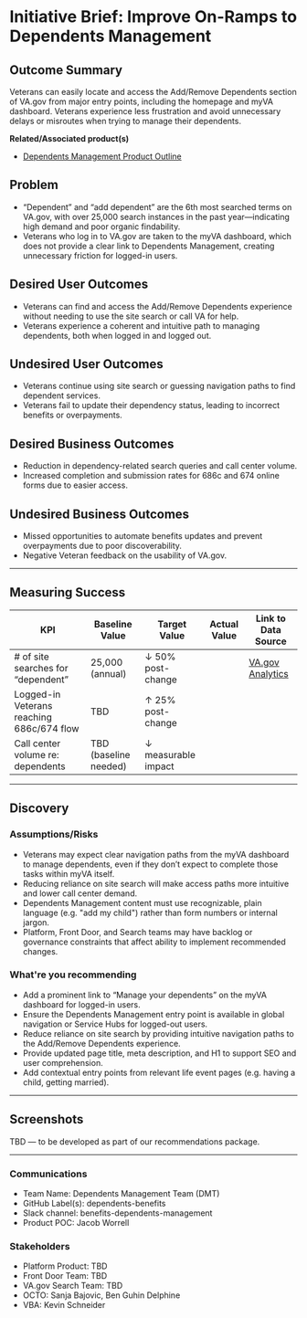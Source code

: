 # Initiative Brief: Improve On-Ramps to Dependents Management

## Outcome Summary
Veterans can easily locate and access the Add/Remove Dependents section of VA.gov from major entry points, including the homepage and myVA dashboard. Veterans experience less frustration and avoid unnecessary delays or misroutes when trying to manage their dependents.

**Related/Associated product(s)**
- [Dependents Management Product Outline](https://github.com/department-of-veterans-affairs/va.gov-team/blob/master/products/dependents)

## Problem
- “Dependent” and “add dependent” are the 6th most searched terms on VA.gov, with over 25,000 search instances in the past year—indicating high demand and poor organic findability.
- Veterans who log in to VA.gov are taken to the myVA dashboard, which does not provide a clear link to Dependents Management, creating unnecessary friction for logged-in users.

## Desired User Outcomes
- Veterans can find and access the Add/Remove Dependents experience without needing to use the site search or call VA for help.
- Veterans experience a coherent and intuitive path to managing dependents, both when logged in and logged out.

## Undesired User Outcomes
- Veterans continue using site search or guessing navigation paths to find dependent services.
- Veterans fail to update their dependency status, leading to incorrect benefits or overpayments.

## Desired Business Outcomes
- Reduction in dependency-related search queries and call center volume.
- Increased completion and submission rates for 686c and 674 online forms due to easier access.

## Undesired Business Outcomes
- Missed opportunities to automate benefits updates and prevent overpayments due to poor discoverability.
- Negative Veteran feedback on the usability of VA.gov.

---

## Measuring Success

| KPI                                        | Baseline Value     | Target Value        | Actual Value | Link to Data Source |
|-------------------------------------------|---------------------|----------------------|--------------|---------------------|
| # of site searches for “dependent”        | 25,000 (annual)     | ↓ 50% post-change    |              | [VA.gov Analytics](https://analytics.va.gov) |
| Logged-in Veterans reaching 686c/674 flow | TBD                 | ↑ 25% post-change    |              |                     |
| Call center volume re: dependents         | TBD (baseline needed) | ↓ measurable impact |              |                     |

---

## Discovery
### Assumptions/Risks
- Veterans may expect clear navigation paths from the myVA dashboard to manage dependents, even if they don’t expect to complete those tasks within myVA itself.
- Reducing reliance on site search will make access paths more intuitive and lower call center demand.
- Dependents Management content must use recognizable, plain language (e.g. "add my child") rather than form numbers or internal jargon.
- Platform, Front Door, and Search teams may have backlog or governance constraints that affect ability to implement recommended changes.

### What're you recommending
- Add a prominent link to “Manage your dependents” on the myVA dashboard for logged-in users.
- Ensure the Dependents Management entry point is available in global navigation or Service Hubs for logged-out users.
- Reduce reliance on site search by providing intuitive navigation paths to the Add/Remove Dependents experience.
- Provide updated page title, meta description, and H1 to support SEO and user comprehension.
- Add contextual entry points from relevant life event pages (e.g. having a child, getting married).

---

## Screenshots
TBD — to be developed as part of our recommendations package.

---

### Communications
- Team Name: Dependents Management Team (DMT)
- GitHub Label(s): dependents-benefits
- Slack channel: benefits-dependents-management
- Product POC: Jacob Worrell

### Stakeholders
- Platform Product: TBD
- Front Door Team: TBD
- VA.gov Search Team: TBD
- OCTO: Sanja Bajovic, Ben Guhin Delphine
- VBA: Kevin Schneider
